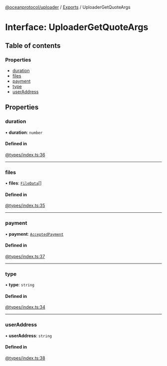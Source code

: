 [@oceanprotocol/uploader](../README.md) / [Exports](../modules.md) / UploaderGetQuoteArgs

# Interface: UploaderGetQuoteArgs

## Table of contents

### Properties

- [duration](UploaderGetQuoteArgs.md#duration)
- [files](UploaderGetQuoteArgs.md#files)
- [payment](UploaderGetQuoteArgs.md#payment)
- [type](UploaderGetQuoteArgs.md#type)
- [userAddress](UploaderGetQuoteArgs.md#useraddress)

## Properties

### duration

• **duration**: `number`

#### Defined in

[@types/index.ts:36](https://github.com/oceanprotocol/dbs.js/blob/94f6e7d/src/@types/index.ts#L36)

---

### files

• **files**: [`FileData`](FileData.md)[]

#### Defined in

[@types/index.ts:35](https://github.com/oceanprotocol/dbs.js/blob/94f6e7d/src/@types/index.ts#L35)

---

### payment

• **payment**: [`AcceptedPayment`](AcceptedPayment.md)

#### Defined in

[@types/index.ts:37](https://github.com/oceanprotocol/dbs.js/blob/94f6e7d/src/@types/index.ts#L37)

---

### type

• **type**: `string`

#### Defined in

[@types/index.ts:34](https://github.com/oceanprotocol/dbs.js/blob/94f6e7d/src/@types/index.ts#L34)

---

### userAddress

• **userAddress**: `string`

#### Defined in

[@types/index.ts:38](https://github.com/oceanprotocol/dbs.js/blob/94f6e7d/src/@types/index.ts#L38)
